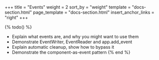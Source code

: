 +++
title = "Events"
weight = 2
sort_by = "weight"
template = "docs-section.html"
page_template = "docs-section.html"
insert_anchor_links = "right"
+++

{% todo() %}
* Explain what events are, and why you might want to use them
* Demonstrate EventWriter, EventReader and app.add_event
* Explain automatic cleanup, show how to bypass it
* Demonstrate the component-as-event pattern
{% end %}
